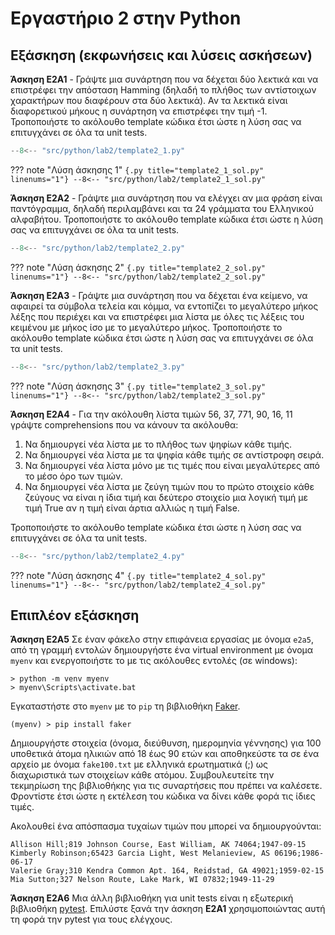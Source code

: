 # Εργαστήριο 2 στην Python

## Εξάσκηση (εκφωνήσεις και λύσεις ασκήσεων)

**Άσκηση E2A1** - Γράψτε μια συνάρτηση που να δέχεται δύο λεκτικά και να επιστρέφει την απόσταση Hamming (δηλαδή το πλήθος των αντίστοιχων χαρακτήρων που διαφέρουν στα δύο λεκτικά). Αν τα λεκτικά είναι διαφορετικού μήκους η συνάρτηση να επιστρέφει την τιμή -1. Τροποποιήστε το ακόλουθο template κώδικα έτσι ώστε η λύση σας να επιτυγχάνει σε όλα τα unit tests.

```{.py title="template2_1.py" linenums="1"}
--8<-- "src/python/lab2/template2_1.py"
```

??? note "Λύση άσκησης 1"
    ```{.py title="template2_1_sol.py" linenums="1"}
    --8<-- "src/python/lab2/template2_1_sol.py"
    ```

**Άσκηση E2A2** - Γράψτε μια συνάρτηση που να ελέγχει αν μια φράση είναι παντόγραμμα, δηλαδή περιλαμβάνει και τα 24 γράμματα του Ελληνικού αλφαβήτου. Τροποποιήστε το ακόλουθο template κώδικα έτσι ώστε η λύση σας να επιτυγχάνει σε όλα τα unit tests.

```{.py title="template2_2.py" linenums="1"}
--8<-- "src/python/lab2/template2_2.py"
```

??? note "Λύση άσκησης 2"
    ```{.py title="template2_2_sol.py" linenums="1"}
    --8<-- "src/python/lab2/template2_2_sol.py"
    ```


**Άσκηση E2A3**  -  Γράψτε μια συνάρτηση που να δέχεται ένα κείμενο, να αφαιρεί τα σύμβολα τελεία και κόμμα, να εντοπίζει το μεγαλύτερο μήκος λέξης που περιέχει και να επιστρέφει μια λίστα με όλες τις λέξεις του κειμένου με μήκος ίσο με το μεγαλύτερο μήκος. Τροποποιήστε το ακόλουθο template κώδικα έτσι ώστε η λύση σας να επιτυγχάνει σε όλα τα unit tests.

```{.py title="template2_3.py" linenums="1"}
--8<-- "src/python/lab2/template2_3.py"
```

??? note "Λύση άσκησης 3"
    ```{.py title="template2_3_sol.py" linenums="1"}
    --8<-- "src/python/lab2/template2_3_sol.py"
    ```


**Άσκηση E2A4** - Για την ακόλουθη λίστα τιμών 56, 37, 771, 90, 16, 11 γράψτε comprehensions που να κάνουν τα ακόλουθα:

1. Να δημιουργεί νέα λίστα με το πλήθος των ψηφίων κάθε τιμής.
2. Να δημιουργεί νέα λίστα με τα ψηφία κάθε τιμής σε αντίστροφη σειρά.
3. Να δημιουργεί νέα λίστα μόνο με τις τιμές που είναι μεγαλύτερες από το μέσο όρο των τιμών.
4. Να δημιουργεί νέα λίστα με ζεύγη τιμών που το πρώτο στοιχείο κάθε ζεύγους να είναι η ίδια τιμή και δεύτερο στοιχείο μια λογική τιμή με τιμή True αν η τιμή είναι άρτια αλλιώς η τιμή False.

Τροποποιήστε το ακόλουθο template κώδικα έτσι ώστε η λύση σας να επιτυγχάνει σε όλα τα unit tests.

```{.py title="template2_4.py" linenums="1"}
--8<-- "src/python/lab2/template2_4.py"
```

??? note "Λύση άσκησης 4"
    ```{.py title="template2_4_sol.py" linenums="1"}
    --8<-- "src/python/lab2/template2_4_sol.py"
    ```

## Επιπλέον εξάσκηση

**Άσκηση E2A5** Σε έναν φάκελο στην επιφάνεια εργασίας με όνομα ```e2a5```, από τη γραμμή εντολών δημιουργήστε ένα virtual environment με όνομα ```myenv``` και ενεργοποιήστε το με τις ακόλουθες εντολές (σε windows):

```
> python -m venv myenv
> myenv\Scripts\activate.bat
```

Εγκαταστήστε στο ```myenv``` με το ```pip``` τη βιβλιοθήκη [Faker](https://faker.readthedocs.io/en/master/). 

```
(myenv) > pip install faker
```

Δημιουργήστε στοιχεία (όνομα, διεύθυνση, ημερομηνία γέννησης) για 100 υποθετικά άτομα ηλικιών από 18 έως 90 ετών και αποθηκεύστε τα σε ένα αρχείο με όνομα ```fake100.txt``` με ελληνικά ερωτηματικά (;) ως διαχωριστικά των στοιχείων κάθε ατόμου. Συμβουλευτείτε την τεκμηρίωση της βιβλιοθήκης για τις συναρτήσεις που πρέπει να καλέσετε. Φροντίστε έτσι ώστε η εκτέλεση του κώδικα να δίνει κάθε φορά τις ίδιες τιμές. 

Ακολουθεί ένα απόσπασμα τυχαίων τιμών που μπορεί να δημιουργούνται:

```
Allison Hill;819 Johnson Course, East William, AK 74064;1947-09-15
Kimberly Robinson;65423 Garcia Light, West Melanieview, AS 06196;1986-06-17
Valerie Gray;310 Kendra Common Apt. 164, Reidstad, GA 49021;1959-02-15
Mia Sutton;327 Nelson Route, Lake Mark, WI 07832;1949-11-29
```

**Άσκηση E2A6** Μια άλλη βιβλιοθήκη για unit tests είναι η εξωτερική βιβλιοθήκη [pytest](https://docs.pytest.org/). Επιλύστε ξανά την άσκηση **Ε2Α1** χρησιμοποιώντας αυτή τη φορά την pytest για τους ελέγχους.
